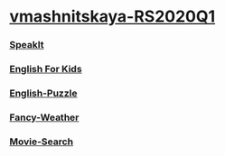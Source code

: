 # [vmashnitskaya-RS2020Q1](https://github.com/rolling-scopes-school/vmashnitskaya-RS2020Q1)

### [SpeakIt](https://vmashnitskaya-speakit.netlify.app/) 
### [English For Kids](https://vmashnitskaya-english-for-kids.netlify.app/#main)
### [English-Puzzle](https://vmashnitskaya-english-puzzle.netlify.app/)
### [Fancy-Weather](https://vmashnitskaya-fancy-weather.netlify.app/)
### [Movie-Search](https://vmashnitskaya-movie-search.netlify.app/)

